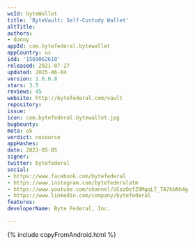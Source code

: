 ```yaml
---
wsId: byteWallet
title: 'ByteVault: Self-Custody Wallet'
altTitle: 
authors:
- danny
appId: com.bytefederal.bytewallet
appCountry: us
idd: '1569062610'
released: 2021-07-27
updated: 2025-06-04
version: 1.6.0.8
stars: 3.5
reviews: 45
website: http://bytefederal.com/vault
repository: 
issue: 
icon: com.bytefederal.bytewallet.jpg
bugbounty: 
meta: ok
verdict: nosource
appHashes: 
date: 2023-05-05
signer: 
twitter: bytefederal
social:
- https://www.facebook.com/bytefederal
- https://www.instagram.com/bytefederalatm
- https://www.youtube.com/channel/UCozOzfZ0MgqLT_TA7hbNh4g
- https://www.linkedin.com/company/bytefederal
features: 
developerName: Byte Federal, Inc.

---
```


{% include copyFromAndroid.html %}
